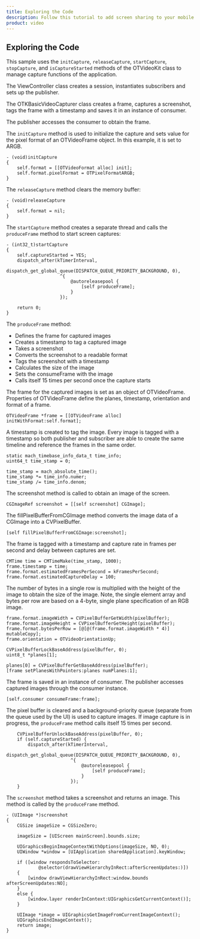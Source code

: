 ```yaml
---
title: Exploring the Code
description: Follow this tutorial to add screen sharing to your mobile application using the Vonage Video API.
product: video
---
```


## Exploring the Code

This sample uses the `initCapture`, `releaseCapture`, `startCapture`, `stopCapture`, and `isCaptureStarted` methods of the OTVideoKit class to manage capture functions of the application.

The ViewController class creates a session, instantiates subscribers and sets up the publisher.

The OTKBasicVideoCapturer class creates a frame, captures a screenshot, tags the frame with a timestamp and saves it in an instance of consumer.

The publisher accesses the consumer to obtain the frame.

The `initCapture` method is used to initialize the capture and sets value for the pixel format of an OTVideoFrame object. In this example, it is set to ARGB.

```objc
- (void)initCapture
{
    self.format = [[OTVideoFormat alloc] init];
    self.format.pixelFormat = OTPixelFormatARGB;
}
```

The `releaseCapture` method clears the memory buffer:

```objc
- (void)releaseCapture
{
    self.format = nil;
}
```

The `startCapture` method creates a separate thread and calls the `produceFrame` method to start screen captures:

```objc
- (int32_t)startCapture
{
    self.captureStarted = YES;
    dispatch_after(kTimerInterval,
                    dispatch_get_global_queue(DISPATCH_QUEUE_PRIORITY_BACKGROUND, 0),
                    ^{
                        @autoreleasepool {
                            [self produceFrame];
                        }
                    });

    return 0;
}
```

The `produceFrame` method:

* Defines the frame for captured images
* Creates a timestamp to tag a captured image
* Takes a screenshot
* Converts the screenshot to a readable format
* Tags the screenshot with a timestamp
* Calculates the size of the image
* Sets the consumeFrame with the image
* Calls itself 15 times per second once the capture starts

The frame for the captured images is set as an object of OTVideoFrame. Properties of OTVideoFrame define the planes, timestamp, orientation and format of a frame.

```objc
OTVideoFrame *frame = [[OTVideoFrame alloc] initWithFormat:self.format];
```

A timestamp is created to tag the image. Every image is tagged with a timestamp so both publisher and subscriber are able to create the same timeline and reference the frames in the same order.

```objc
static mach_timebase_info_data_t time_info;
uint64_t time_stamp = 0;

time_stamp = mach_absolute_time();
time_stamp *= time_info.numer;
time_stamp /= time_info.denom;
```

The screenshot method is called to obtain an image of the screen.

```objc
CGImageRef screenshot = [[self screenshot] CGImage];
```

The fillPixelBufferFromCGImage method converts the image data of a CGImage into a CVPixelBuffer.

```objc
[self fillPixelBufferFromCGImage:screenshot];
```

The frame is tagged with a timestamp and capture rate in frames per second and delay between captures are set.

```objc
CMTime time = CMTimeMake(time_stamp, 1000);
frame.timestamp = time;
frame.format.estimatedFramesPerSecond = kFramesPerSecond;
frame.format.estimatedCaptureDelay = 100;
```

The number of bytes in a single row is multiplied with the height of the image to obtain the size of the image. Note, the single element array and bytes per row are based on a 4-byte, single plane specification of an RGB image.

```objc
frame.format.imageWidth = CVPixelBufferGetWidth(pixelBuffer);
frame.format.imageHeight = CVPixelBufferGetHeight(pixelBuffer);
frame.format.bytesPerRow = [@[@(frame.format.imageWidth * 4)] mutableCopy];
frame.orientation = OTVideoOrientationUp;

CVPixelBufferLockBaseAddress(pixelBuffer, 0);
uint8_t *planes[1];

planes[0] = CVPixelBufferGetBaseAddress(pixelBuffer);
[frame setPlanesWithPointers:planes numPlanes:1];
```

The frame is saved in an instance of consumer. The publisher accesses captured images through the consumer instance.

```objc
[self.consumer consumeFrame:frame];
```

The pixel buffer is cleared and a background-priority queue (separate from the queue used by the UI) is used to capture images. If image capture is in progress, the `produceFrame` method calls itself 15 times per second.

```objc
    CVPixelBufferUnlockBaseAddress(pixelBuffer, 0);
    if (self.captureStarted) {
        dispatch_after(kTimerInterval,
                        dispatch_get_global_queue(DISPATCH_QUEUE_PRIORITY_BACKGROUND, 0),
                        ^{
                            @autoreleasepool {
                                [self produceFrame];
                            }
                        });
    }
```

The `screenshot` method takes a screenshot and returns an image. This method is called by the `produceFrame` method.

```objc
- (UIImage *)screenshot
{
    CGSize imageSize = CGSizeZero;

    imageSize = [UIScreen mainScreen].bounds.size;

    UIGraphicsBeginImageContextWithOptions(imageSize, NO, 0);
    UIWindow *window = [UIApplication sharedApplication].keyWindow;

    if ([window respondsToSelector:
            @selector(drawViewHierarchyInRect:afterScreenUpdates:)])
    {
        [window drawViewHierarchyInRect:window.bounds afterScreenUpdates:NO];
    }
    else {
        [window.layer renderInContext:UIGraphicsGetCurrentContext()];
    }

    UIImage *image = UIGraphicsGetImageFromCurrentImageContext();
    UIGraphicsEndImageContext();
    return image;
}
```
